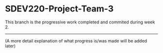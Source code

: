 # SDEV220-Project-Team-3
This branch is the progressive
work completed and commited 
during week 2. 

***

(A more detail explanation of what progress is/was made
will be added later)
